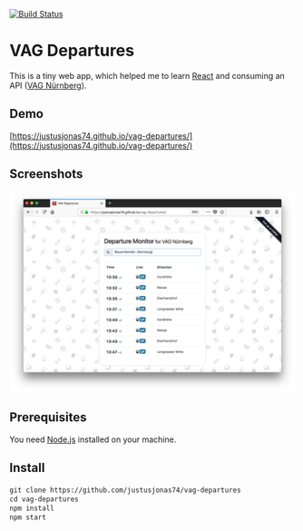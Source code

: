 [![Build Status](https://travis-ci.org/justusjonas74/vag-departures.svg?branch=master)](https://travis-ci.org/justusjonas74/vag-departures)

# VAG Departures

This is a tiny web app, which helped me to learn [React](https://reactjs.org) and consuming an API  ([VAG Nürnberg](https://opendata.vag.de/dataset/api-echtzeitauskunft)).

## Demo
[https://justusjonas74.github.io/vag-departures/](https://justusjonas74.github.io/vag-departures/)

## Screenshots
![Screenshot 1](docs/img/screenshot.png?raw=true)

## Prerequisites
You need [Node.js](https://nodejs.org/) installed on your machine.

## Install

```
git clone https://github.com/justusjonas74/vag-departures
cd vag-departures
npm install
npm start
```
